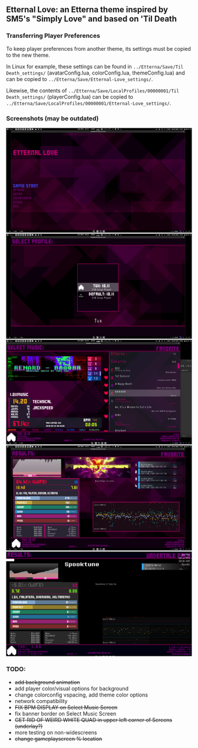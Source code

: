 ## Etternal Love: an Etterna theme inspired by SM5's "Simply Love" and based on 'Til Death 

### Transferring Player Preferences

To keep player preferences from another theme, its settings must be copied to the new theme.

In Linux for example, these settings can be found in  `../Etterna/Save/Til Death_settings/` (avatarConfig.lua, colorConfig.lua, themeConfig.lua) and can be copied to `../Etterna/Save/Etternal-Love_settings/`. 

Likewise, the contents of `../Etterna/Save/LocalProfiles/00000001/Til Death_settings/` (playerConfig.lua) can be copied to `../Etterna/Save/LocalProfiles/00000001/Etternal-Love_settings/`. 

### Screenshots (may be outdated)
![](Graphics/assets/screenshots/screen0.png)
![](Graphics/assets/screenshots/screen1.png)
![](Graphics/assets/screenshots/screen2.png)
![](Graphics/assets/screenshots/screen3.png) 
![](Graphics/assets/screenshots/screen4.png) 

### TODO:
* ~~add background animation~~
* add player color/visual options for background
* change colorconfig vspacing, add theme color options
* network compatibility
* ~~FIX BPM DISPLAY on Select Music Screen~~
* fix banner border on Select Music Screen
* ~~GET RID OF WEIRD WHITE QUAD in upper left corner of Screens (underlay?)~~
* more testing on non-widescreens
* ~~change gameplayscreen % location~~
